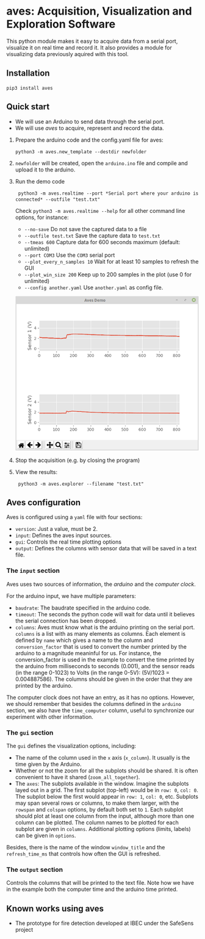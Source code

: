 # aves: Acquisition, Visualization and Exploration Software

This python module makes it easy to acquire data from a serial port, visualize it
on real time and record it. It also provides a module for visualizing data previously
aquired with this tool.

## Installation

    pip3 install aves

## Quick start

- We will use an Arduino to send data through the serial port.
- We will use *aves* to acquire, represent and record the data.

1. Prepare the arduino code and the config.yaml file for aves:

       python3 -m aves.new_template --destdir newfolder

2. `newfolder` will be created, open the `arduino.ino` file and compile 
  and upload it to the arduino.

3. Run the demo code

        python3 -m aves.realtime --port *Serial port where your arduino is connected* --outfile "test.txt"

    Check `python3 -m aves.realtime --help` for all other command line options, for instance:

    - `--no-save` Do not save the captured data to a file
    - `--outfile test.txt` Save the capture data to `test.txt`
    - `--tmeas 600` Capture data for 600 seconds maximum (default: unlimited)
    - `--port COM3` Use the `COM3` serial port
    - `--plot_every_n_samples 10` Wait for at least 10 samples to refresh the GUI
    - `--plot_win_size 200` Keep up to 200 samples in the plot (use 0 for unlimited)
    - `--config another.yaml` Use `another.yaml` as config file.

    ![Image of the acquisition demo](aves/templates/simple_demo/demo.png)

4. Stop the acquisition (e.g. by closing the program)

5. View the results:

        python3 -m aves.explorer --filename "test.txt"

## Aves configuration

Aves is configured using a `yaml` file with four sections:

- `version`: Just a value, must be 2.
- `input`: Defines the aves input sources.
- `gui`: Controls the real time plotting options
- `output`: Defines the columns with sensor data that will be saved in a text file.

### The `input` section

Aves uses two sources of information, the *arduino* and the *computer clock*.

For the arduino input, we have multiple parameters:

- `baudrate`: The baudrate specified in the arduino code.
- `timeout`: The seconds the python code will wait for data until it believes the serial connection has been dropped.
- `columns`: Aves must know what is the arduino printing on the serial port. `columns` is a list with as many elements as columns.
    Each element is defined by `name` which gives a name to the column and `conversion_factor` that is used to convert the
    number printed by the arduino to a magnitude meaninful for us. For instance, the conversion_factor is used in the example
    to convert the time printed by the arduino from milliseconds to seconds (0.001), and the sensor reads (in the range 0-1023) to Volts
    (in the range 0-5V): (5V/1023 = 0.004887586). The columns should be given in the order that they are printed by the arduino.

The computer clock does not have an entry, as it has no options. However, we should remember that besides the columns defined
in the `arduino` section, we also have the `time_computer` column, useful to synchronize our experiment with other information.


### The `gui` section

The `gui` defines the visualization options, including:

- The name of the column used in the `x` axis (`x_column`). It usually is the time given by the Arduino.
- Whether or not the zoom for all the subplots should be shared. It is often convenient to have it shared (`zoom_all_together`).
- The `axes`: The subplots available in the window. Imagine the subplots layed out in a grid. The first subplot (top-left) would be
  in `row: 0`, `col: 0`. The subplot below the first would appear in `row: 1`, `col: 0`, etc. Subplots may span several rows or columns,
  to make them larger, with the `rowspan` and `colspan` options, by default both set to `1`. Each subplot should plot at least one column
  from the input, although more than one column can be plotted. The column names to be plotted for each subplot are given in `columns`.
  Additional plotting options (limits, labels) can be given in `options`.

Besides, there is the name of the window `window_title` and the `refresh_time_ms` that controls how often the GUI is refreshed.

### The `output` section

Controls the columns that will be printed to the text file. Note how we have in the example 
both the computer time and the arduino time printed.


## Known works using aves

- The prototype for fire detection developed at IBEC under the SafeSens project
